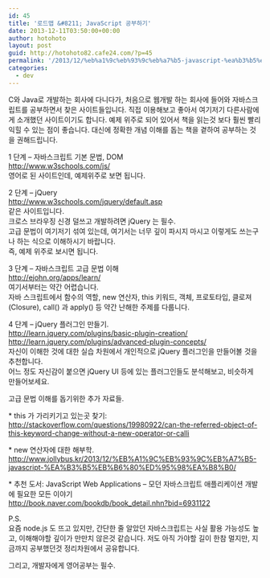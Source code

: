 ```yaml
---
id: 45
title: '로드맵 &#8211; JavaScript 공부하기'
date: 2013-12-11T03:50:00+00:00
author: hotohoto
layout: post
guid: http://hotohoto82.cafe24.com/?p=45
permalink: '/2013/12/%eb%a1%9c%eb%93%9c%eb%a7%b5-javascript-%ea%b3%b5%eb%b6%80%ed%95%98%ea%b8%b0/'
categories:
  - dev
---
```



<p>
  C와 Java로 개발하는 회사에 다니다가, 처음으로 웹개발 하는 회사에 들어와 자바스크립트를 공부하면서 찾은 사이트들입니다. 직접 이용해보고 좋아서 여기저기 다른사람에게 소개했던 사이트이기도 합니다. 예제 위주로 되어 있어서 책을 읽는것 보다 훨씬 빨리 익힐 수 있는 점이 좋습니다. 대신에 정확한 개념 이해를 돕는 책을 곁하여 공부하는 것을 권해드립니다.
</p>

<p>
  1 단계 &#8211; 자바스크립트 기본 문법, DOM<br /> <a href="http://www.w3schools.com/js/" target="_blank">http://www.w3schools.com/js/<br /> </a>영어로 된 사이트인데, 예제위주로 보면 됩니다.
</p>

<p>
  2 단계 &#8211; jQuery<br /> <a href="http://www.w3schools.com/jquery/default.asp" target="_blank">http://www.w3schools.com/jquery/default.asp<br /> </a>같은 사이트입니다.<br /> 크로스 브라우징 신경 덜쓰고 개발하려면 jQuery 는 필수.<br /> 고급 문법이 여기저기 섞여 있는데, 여기서는 너무 깊이 파시지 마시고 이렇게도 쓰는구나 하는 식으로 이해하시기 바랍니다.<br /> 즉, 예제 위주로 보시면 됩니다.
</p>

<p>
  3 단계 &#8211; 자바스크립트 고급 문법 이해<br /> <a href="http://ejohn.org/apps/learn/" target="_blank">http://ejohn.org/apps/learn/<br /> </a>여기서부터는 약간 어렵습니다.<br /> 자바 스크립트에서 함수의 역할, new 연산자, this 키워드, 객체, 프로토타입, 클로져(Closure), call() 과 apply() 등 약간 난해한 주제를 다룹니다.
</p>

<p>
  4 단계 &#8211; jQuery 플러그인 만들기.<br /> <a href="http://learn.jquery.com/plugins/basic-plugin-creation/" target="_blank">http://learn.jquery.com/plugins/basic-plugin-creation/<br /> </a><a href="http://learn.jquery.com/plugins/advanced-plugin-concepts/" target="_blank">http://learn.jquery.com/plugins/advanced-plugin-concepts/<br /> </a>자신이 이해한 것에 대한 실습 차원에서 개인적으로 jQuery 플러그인을 만들어볼 것을 추천합니다.<br /> 어느 정도 자신감이 붙으면 jQuery UI 등에 있는 플러그인들도 분석해보고, 비슷하게 만들어보세요.
</p>

<p>
  고급 문법 이해를 돕기위한 추가 자료들.
</p>

<p>
  * this 가 가리키기고 있는곳 찾기:<br /> <a href="http://stackoverflow.com/questions/19980922/can-the-referred-object-of-this-keyword-change-without-a-new-operator-or-calli" target="_blank">http://stackoverflow.com/questions/19980922/can-the-referred-object-of-this-keyword-change-without-a-new-operator-or-calli</a>
</p>

<p>
  * new 연산자에 대한 해부학.<br /> <a href="http://www.jollybus.kr/2013/12/%EB%A1%9C%EB%93%9C%EB%A7%B5-javascript-%EA%B3%B5%EB%B6%80%ED%95%98%EA%B8%B0/" target="_blank">http://www.jollybus.kr/2013/12/%EB%A1%9C%EB%93%9C%EB%A7%B5-javascript-%EA%B3%B5%EB%B6%80%ED%95%98%EA%B8%B0/</a>
</p>

<p>
  * 추천 도서: JavaScript Web Applications &#8211; 모던 자바스크립트 애플리케이션 개발에 필요한 모든 이야기<br /> <a href="http://book.naver.com/bookdb/book_detail.nhn?bid=6931122" target="_blank">http://book.naver.com/bookdb/book_detail.nhn?bid=6931122</a>
</p>

<p>
  P.S.<br /> 요즘 node.js 도 뜨고 있지만, 간단한 줄 알았던 자바스크립트는 사실 활용 가능성도 높고, 이해해야할 깊이가 만만치 않은것 같습니다. 저도 아직 가야할 길이 한참 멀지만, 지금까지 공부했던것 정리차원에서 공유합니다.
</p>

<p>
  그리고, 개발자에게 영어공부는 필수.
</p>